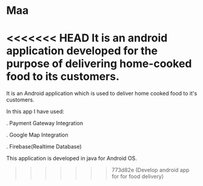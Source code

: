 # Maa
<<<<<<< HEAD
It is an android application developed for the purpose of delivering home-cooked food to its customers.
=======
It is an Android application which is used to deliver home cooked food to it's customers.

In this app I have used:

. Payment Gateway Integration

. Google Map Integration

. Firebase(Realtime Database)

This application is developed in java for Android OS.
>>>>>>> 773d82e (Develop android app for for food delivery)
